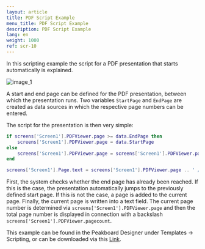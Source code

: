 ```yaml
---
layout: article
title: PDF Script Example
menu_title: PDF Script Example
description: PDF Script Example
lang: en
weight: 1000
ref: scr-10
---
```

In this scripting example the script for a PDF presentation that starts automatically is explained.


![image_1](/assets/images/scripting/Scripting_Beispiele/PDF.png)

A start and end page can be defined for the PDF presentation, between which the presentation runs.
Two variables `StartPage` and `EndPage` are created as data sources in which the respective page numbers can be entered.

The script for the presentation is then very simple:

```lua
if screens['Screen1'].PDFViewer.page >= data.EndPage then
	screens['Screen1'].PDFViewer.page = data.StartPage
else
	screens['Screen1'].PDFViewer.page = screens['Screen1'].PDFViewer.page + 1
end

screens['Screen1'].Page.text = screens['Screen1'].PDFViewer.page .. ' /  ' .. screens['Screen1'].PDFViewer.pagecount

```

First, the system checks whether the end page has already been reached. If this is the case, the presentation automatically jumps to the previously defined start page.
If this is not the case, a page is added to the current page.
Finally, the current page is written into a text field. The current page number is determined via `screens['Screen1'].PDFViewer.page` and then the total page number is displayed in connection with a backslash `screens['Screen1'].PDFViewer.pagecount`.

This example can be found in the Peakboard Designer under Templates -> Scripting, or can be downloaded via this [Link](https://github.com/Peakboard/CoolStuff/raw/master/Scripts/PDF%20Viewer/PDF%20Viewer.pbmx).